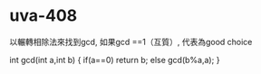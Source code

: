 # uva-408
以輾轉相除法來找到gcd, 如果gcd ==1（互質）, 代表為good choice

int gcd(int a,int b)
{
    if(a==0) return b;
    else gcd(b%a,a);
}
